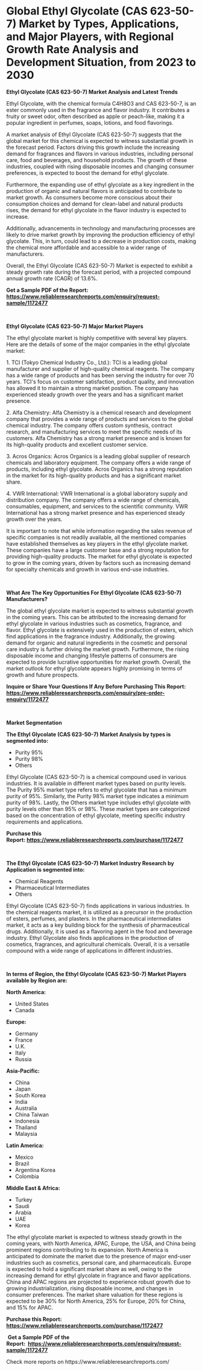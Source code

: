 <p><h1>Global Ethyl Glycolate (CAS 623-50-7) Market by Types, Applications, and Major Players, with Regional Growth Rate Analysis and Development Situation, from 2023 to 2030</h1></p><p><strong>Ethyl Glycolate (CAS 623-50-7) Market Analysis and Latest Trends</strong></p>
<p><p>Ethyl Glycolate, with the chemical formula C4H8O3 and CAS 623-50-7, is an ester commonly used in the fragrance and flavor industry. It contributes a fruity or sweet odor, often described as apple or peach-like, making it a popular ingredient in perfumes, soaps, lotions, and food flavorings.</p><p>A market analysis of Ethyl Glycolate (CAS 623-50-7) suggests that the global market for this chemical is expected to witness substantial growth in the forecast period. Factors driving this growth include the increasing demand for fragrances and flavors in various industries, including personal care, food and beverages, and household products. The growth of these industries, coupled with rising disposable incomes and changing consumer preferences, is expected to boost the demand for ethyl glycolate.</p><p>Furthermore, the expanding use of ethyl glycolate as a key ingredient in the production of organic and natural flavors is anticipated to contribute to market growth. As consumers become more conscious about their consumption choices and demand for clean-label and natural products rises, the demand for ethyl glycolate in the flavor industry is expected to increase.</p><p>Additionally, advancements in technology and manufacturing processes are likely to drive market growth by improving the production efficiency of ethyl glycolate. This, in turn, could lead to a decrease in production costs, making the chemical more affordable and accessible to a wider range of manufacturers.</p><p>Overall, the Ethyl Glycolate (CAS 623-50-7) Market is expected to exhibit a steady growth rate during the forecast period, with a projected compound annual growth rate (CAGR) of 13.6%.</p></p>
<p><strong>Get a Sample PDF of the Report:&nbsp; <a href="https://www.reliableresearchreports.com/enquiry/request-sample/1172477">https://www.reliableresearchreports.com/enquiry/request-sample/1172477</a></strong></p>
<p>&nbsp;</p>
<p><strong>Ethyl Glycolate (CAS 623-50-7) Major Market Players</strong></p>
<p><p>The ethyl glycolate market is highly competitive with several key players. Here are the details of some of the major companies in the ethyl glycolate market:</p><p>1. TCI (Tokyo Chemical Industry Co., Ltd.): TCI is a leading global manufacturer and supplier of high-quality chemical reagents. The company has a wide range of products and has been serving the industry for over 70 years. TCI's focus on customer satisfaction, product quality, and innovation has allowed it to maintain a strong market position. The company has experienced steady growth over the years and has a significant market presence.</p><p>2. Alfa Chemistry: Alfa Chemistry is a chemical research and development company that provides a wide range of products and services to the global chemical industry. The company offers custom synthesis, contract research, and manufacturing services to meet the specific needs of its customers. Alfa Chemistry has a strong market presence and is known for its high-quality products and excellent customer service.</p><p>3. Acros Organics: Acros Organics is a leading global supplier of research chemicals and laboratory equipment. The company offers a wide range of products, including ethyl glycolate. Acros Organics has a strong reputation in the market for its high-quality products and has a significant market share.</p><p>4. VWR International: VWR International is a global laboratory supply and distribution company. The company offers a wide range of chemicals, consumables, equipment, and services to the scientific community. VWR International has a strong market presence and has experienced steady growth over the years.</p><p>It is important to note that while information regarding the sales revenue of specific companies is not readily available, all the mentioned companies have established themselves as key players in the ethyl glycolate market. These companies have a large customer base and a strong reputation for providing high-quality products. The market for ethyl glycolate is expected to grow in the coming years, driven by factors such as increasing demand for specialty chemicals and growth in various end-use industries.</p></p>
<p>&nbsp;</p>
<p><strong>What Are The Key Opportunities For Ethyl Glycolate (CAS 623-50-7) Manufacturers?</strong></p>
<p><p>The global ethyl glycolate market is expected to witness substantial growth in the coming years. This can be attributed to the increasing demand for ethyl glycolate in various industries such as cosmetics, fragrance, and flavor. Ethyl glycolate is extensively used in the production of esters, which find applications in the fragrance industry. Additionally, the growing demand for organic and natural ingredients in the cosmetic and personal care industry is further driving the market growth. Furthermore, the rising disposable income and changing lifestyle patterns of consumers are expected to provide lucrative opportunities for market growth. Overall, the market outlook for ethyl glycolate appears highly promising in terms of growth and future prospects.</p></p>
<p><strong>Inquire or Share Your Questions If Any Before Purchasing This Report: <a href="https://www.reliableresearchreports.com/enquiry/pre-order-enquiry/1172477">https://www.reliableresearchreports.com/enquiry/pre-order-enquiry/1172477</a></strong></p>
<p>&nbsp;</p>
<p><strong>Market Segmentation</strong></p>
<p><strong>The Ethyl Glycolate (CAS 623-50-7) Market Analysis by types is segmented into:</strong></p>
<p><ul><li>Purity 95%</li><li>Purity 98%</li><li>Others</li></ul></p>
<p><p>Ethyl Glycolate (CAS 623-50-7) is a chemical compound used in various industries. It is available in different market types based on purity levels. The Purity 95% market type refers to ethyl glycolate that has a minimum purity of 95%. Similarly, the Purity 98% market type indicates a minimum purity of 98%. Lastly, the Others market type includes ethyl glycolate with purity levels other than 95% or 98%. These market types are categorized based on the concentration of ethyl glycolate, meeting specific industry requirements and applications.</p></p>
<p><strong>Purchase this Report:&nbsp;<a href="https://www.reliableresearchreports.com/purchase/1172477">https://www.reliableresearchreports.com/purchase/1172477</a></strong></p>
<p>&nbsp;</p>
<p><strong>The Ethyl Glycolate (CAS 623-50-7) Market Industry Research by Application is segmented into:</strong></p>
<p><ul><li>Chemical Reagents</li><li>Pharmaceutical Intermediates</li><li>Others</li></ul></p>
<p><p>Ethyl Glycolate (CAS 623-50-7) finds applications in various industries. In the chemical reagents market, it is utilized as a precursor in the production of esters, perfumes, and plasters. In the pharmaceutical intermediates market, it acts as a key building block for the synthesis of pharmaceutical drugs. Additionally, it is used as a flavoring agent in the food and beverage industry. Ethyl Glycolate also finds applications in the production of cosmetics, fragrances, and agricultural chemicals. Overall, it is a versatile compound with a wide range of applications in different industries.</p></p>
<p>&nbsp;</p>
<p><strong>In terms of Region, the Ethyl Glycolate (CAS 623-50-7) Market Players available by Region are:</strong></p>
<p>
    <p> <strong> North America: </strong>
        <ul>
            <li>United States</li>
            <li>Canada</li>
        </ul>
        </p> 
    <p> <strong> Europe: </strong>
        <ul>
            <li>Germany</li>
            <li>France</li>
            <li>U.K.</li>
            <li>Italy</li>
            <li>Russia</li>
        </ul>
        </p> 
    <p> <strong> Asia-Pacific: </strong>
        <ul>
            <li>China</li>
            <li>Japan</li>
            <li>South Korea</li>
            <li>India</li>
            <li>Australia</li>
            <li>China Taiwan</li>
            <li>Indonesia</li>
            <li>Thailand</li>
            <li>Malaysia</li>
        </ul>
        </p> 
    <p> <strong> Latin America: </strong>
        <ul>
            <li>Mexico</li>
            <li>Brazil</li>
            <li>Argentina Korea</li>
            <li>Colombia</li>
        </ul>
        </p> 
    <p> <strong> Middle East & Africa: </strong>
        <ul>
            <li>Turkey</li>
            <li>Saudi</li>
            <li>Arabia</li>
            <li>UAE</li>
            <li>Korea</li>
        </ul>
    </p>
    </p>
<p><p>The ethyl glycolate market is expected to witness steady growth in the coming years, with North America, APAC, Europe, the USA, and China being prominent regions contributing to its expansion. North America is anticipated to dominate the market due to the presence of major end-user industries such as cosmetics, personal care, and pharmaceuticals. Europe is expected to hold a significant market share as well, owing to the increasing demand for ethyl glycolate in fragrance and flavor applications. China and APAC regions are projected to experience robust growth due to growing industrialization, rising disposable income, and changes in consumer preferences. The market share valuation for these regions is expected to be 30% for North America, 25% for Europe, 20% for China, and 15% for APAC.</p></p>
<p><strong>Purchase this Report: <a href="https://www.reliableresearchreports.com/purchase/1172477">https://www.reliableresearchreports.com/purchase/1172477</a></strong></p>
<p>&nbsp;<strong>Get a Sample PDF of the Report:&nbsp;&nbsp;<a href="https://www.reliableresearchreports.com/enquiry/request-sample/1172477">https://www.reliableresearchreports.com/enquiry/request-sample/1172477</a></strong></p>
<p><strong></strong></p>
<p>Check more reports on https://www.reliableresearchreports.com/</p>